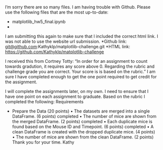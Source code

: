 I’m sorry there are so many files. I am having trouble with Github.
Please use the following files that are the most up-to-date:
* matplotlib_hw5_final.ipynb
* 
I am submitting this again to make sure that I included the correct html link. I was not able to use the website url submission.
*Github link:  git@github.com:Kathyklp/matplotlib-challenge.git
*HTML link:  https://github.com/Kathyklp/matplotlib-challenge

I received this from Cortney Totty: “In order for an assignment to count towards gradution, it requires any score above 0. Regarding the rubric and challenge grade you are correct. Your score is is based on the rubric.” I am sure I have completed enough to get the one point required to get credit for the assignment. 

I will complete the assignments later, on my own. I need to ensure that I have one point on each assignment to graduate. Based on the rubric I completed the following:
Requirements
* Prepare the Data (20 points)
•	The datasets are merged into a single DataFrame. (6 points)   completed
•	The number of mice are shown from the merged DataFrame. (2 points)  completed
•	Each duplicate mice is found based on the Mouse ID and Timepoint. (6 points)  completed
•	A clean DataFrame is created with the dropped duplicate mice. (4 points)   
•	The number of mice are shown from the clean DataFrame. (2 points)
Thank you for your time. Kathy

